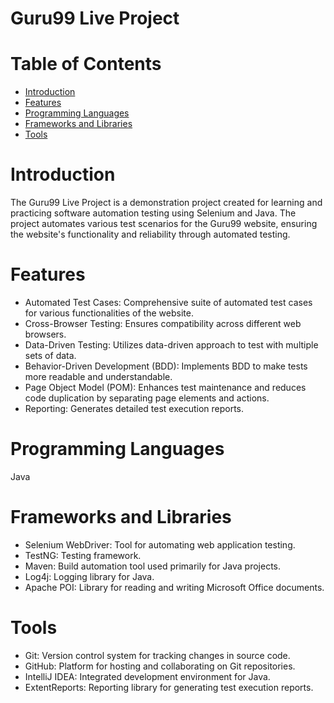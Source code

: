 # Guru99 Live Project

# Table of Contents
* [Introduction](https://github.com/Abdullah2O7/GuruLiveProject/blob/master/README.md#introduction)
* [Features](https://github.com/Abdullah2O7/GuruLiveProject/blob/master/README.md#features)
* [Programming Languages](https://github.com/Abdullah2O7/GuruLiveProject/blob/master/README.md#programming-languages)
* [Frameworks and Libraries](https://github.com/Abdullah2O7/GuruLiveProject/blob/master/README.md#frameworks-and-libraries)
* [Tools](https://github.com/Abdullah2O7/GuruLiveProject/blob/master/README.md#tools)

# Introduction
The Guru99 Live Project is a demonstration project created for learning and practicing software automation testing using Selenium and Java. The project automates various test scenarios for the Guru99 website, ensuring the website's functionality and reliability through automated testing.

# Features
* Automated Test Cases: Comprehensive suite of automated test cases for various functionalities of the website.
* Cross-Browser Testing: Ensures compatibility across different web browsers.
* Data-Driven Testing: Utilizes data-driven approach to test with multiple sets of data.
* Behavior-Driven Development (BDD): Implements BDD to make tests more readable and understandable.
* Page Object Model (POM): Enhances test maintenance and reduces code duplication by separating page elements and actions.
* Reporting: Generates detailed test execution reports.

# Programming Languages
Java

# Frameworks and Libraries
* Selenium WebDriver: Tool for automating web application testing.
* TestNG: Testing framework.
* Maven: Build automation tool used primarily for Java projects.
* Log4j: Logging library for Java.
* Apache POI: Library for reading and writing Microsoft Office documents.

# Tools
* Git: Version control system for tracking changes in source code.
* GitHub: Platform for hosting and collaborating on Git repositories.
* IntelliJ IDEA: Integrated development environment for Java.
* ExtentReports: Reporting library for generating test execution reports.

